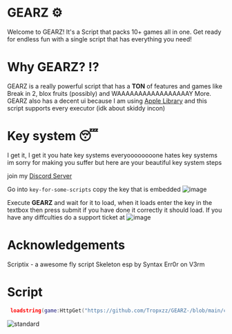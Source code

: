 # GEARZ ⚙️
Welcome to GEARZ! It's a Script that packs 10+ games all in one. Get ready for endless fun with a single script that has everything you need!

# Why GEARZ? ⁉
GEARZ is a really powerful script that has a **TON** of features and games like Break in 2, blox fruits (possibly) and WAAAAAAAAAAAAAAAAAY More.
GEARZ also has a decent ui because I am using [Apple Library](https://github.com/GhostDuckyy/UI-Libraries/tree/main/Apple%20Library) and this script supports every executor (idk about skiddy incon)

# Key system 😴
I get it, I get it you hate key systems everyoooooooone hates key systems im sorry for making you suffer but here are your beautiful key system steps

join my [Discord Server](https://dsc.gg/terrorr)

Go into ``key-for-some-scripts`` copy the key that is embedded ![image](https://github.com/Tropxzz/GEARZ-/assets/130433432/32e8a8ea-d86e-484a-98df-7dc52f897ec6)

Execute **GEARZ** and wait for it to load, when it loads enter the key in the textbox then press submit if you have done it correctly it should load.
If you have any diffculties do a support ticket at ![image](https://github.com/Tropxzz/GEARZ-/assets/130433432/5e2007f6-78fb-4b47-9e47-88a9336612aa)

# Acknowledgements
Scriptix - a awesome fly script
Skeleton esp by Syntax Err0r on V3rm

# Script

```lua
 loadstring(game:HttpGet("https://github.com/Tropxzz/GEARZ-/blob/main/checker.lua?raw=true", true))()
```

![standard](https://github.com/Tropxzz/GEARZ-/assets/130433432/77a4c7ff-427a-4fd0-ad8b-586fc5277e07)
